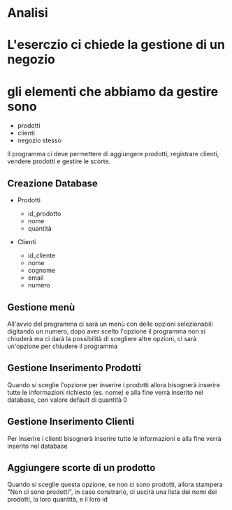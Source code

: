 # Analisi

# L'eserczio ci chiede la gestione di un negozio 

# gli elementi che abbiamo da gestire sono

- prodotti
- clienti 
- negozio stesso

Il programma ci deve permettere di aggiungere prodotti, registrare clienti, vendere prodotti e gestire le 
scorte.

## Creazione Database

- Prodotti
    - id_prodotto
    - nome
    - quantità

- Clienti
    - id_cliente
    - nome
    - cognome
    - email
    - numero

## Gestione menù

All'avvio del programma ci sarà un menù con delle opzioni selezionabili
digitando un numero, dopo aver scelto l'opzione il programma non si chiuderà ma ci darà la possibilità di scegliere altre opzioni, ci sarà un'opzione per chiudere il programma

## Gestione Inserimento Prodotti

Quando si sceglie l'opzione per inserire i prodotti allora bisognerà inserire tutte le informazioni richiesto (es. nome) e alla fine verrà inserito nel database, con valore default di quantità 0

## Gestione Inserimento Clienti

Per inserire i clienti bisognerà inserire tutte le informazioni e alla fine verrà inserito nel database

## Aggiungere scorte di un prodotto

Quando si sceglie questa opzione, se non ci sono prodotti, allora stampera "Non ci sono prodotti", in caso constrario, ci uscirà una lista dei nomi dei prodotti, la loro quantità, e il loro id
